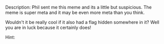 Description:
Phil sent me this meme and its a little but suspicious. The meme is super meta and it may be even more meta than you think.

Wouldn't it be really cool if it also had a flag hidden somewhere in it?
Well you are in luck because it certainly does!

Hint:
